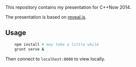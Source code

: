This repository contains my presentation for C++Now 2014.

The presentation is based on [reveal.js](https://github.com/hakimel/reveal.js).

## Usage
```sh
    npm install # may take a little while
    grunt serve &
```
Then connect to `localhost:8000` to view locally.
